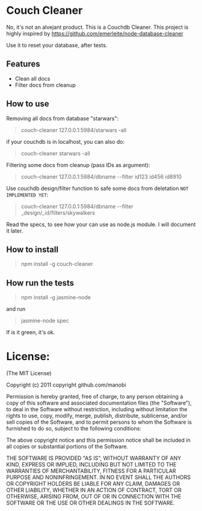 # Couch Cleaner
No, it's not an alvejant product. This is a Couchdb Cleaner.
This project is highly inspired by https://github.com/emerleite/node-database-cleaner

Use it to reset your database, after tests.
## Features
* Clean all docs
* Filter docs from cleanup

## How to use
Removing all docs from database "starwars":


> couch-cleaner 127.0.0.1:5984/starwars -all

if your couchdb is in localhost, you can also do:


> couch-cleaner starwars -all

Filtering some docs from cleanup (pass IDs as argument):


> couch-cleaner 127.0.0.1:5984/dbname --filter id123 id456 id8910



Use couchdb design/filter function to safe some docs from deletation `NOT IMPLEMENTED YET`:


> couch-cleaner 127.0.0.1:5984/dbname --filter _design/_id/filters/skywalkers

Read the specs, to see how your can use as node.js module. I will document it later.

## How to install 
> npm install -g couch-cleaner


## How run the tests
> npm install -g jasmine-node

and run

> jasmine-node spec

If is it green, it's ok.


# License:
(The MIT License)

Copyright (c) 2011 copyright github.com/manobi

Permission is hereby granted, free of charge, to any person obtaining a copy of this software and associated documentation files (the "Software"), to deal in the Software without restriction, including without limitation the rights to use, copy, modify, merge, publish, distribute, sublicense, and/or sell copies of the Software, and to permit persons to whom the Software is furnished to do so, subject to the following conditions:

The above copyright notice and this permission notice shall be included in all copies or substantial portions of the Software.

THE SOFTWARE IS PROVIDED "AS IS", WITHOUT WARRANTY OF ANY KIND, EXPRESS OR IMPLIED, INCLUDING BUT NOT LIMITED TO THE WARRANTIES OF MERCHANTABILITY, FITNESS FOR A PARTICULAR PURPOSE AND NONINFRINGEMENT. IN NO EVENT SHALL THE AUTHORS OR COPYRIGHT HOLDERS BE LIABLE FOR ANY CLAIM, DAMAGES OR OTHER LIABILITY, WHETHER IN AN ACTION OF CONTRACT, TORT OR OTHERWISE, ARISING FROM, OUT OF OR IN CONNECTION WITH THE SOFTWARE OR THE USE OR OTHER DEALINGS IN THE SOFTWARE.